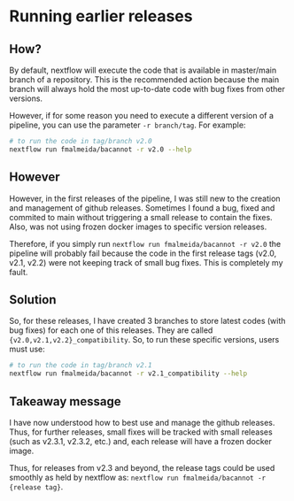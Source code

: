 # Running earlier releases

## How?
By default, nextflow will execute the code that is available in master/main branch of a repository. This is the recommended action because the main branch will always hold the most up-to-date code with bug fixes from other versions.

However, if for some reason you need to execute a different version of a pipeline, you can use the parameter `-r branch/tag`. For example:

```bash
# to run the code in tag/branch v2.0
nextflow run fmalmeida/bacannot -r v2.0 --help
```

## However

However, in the first releases of the pipeline, I was still new to the creation and management of github releases. Sometimes I found a bug, fixed and commited to main without triggering a small release to contain the fixes. Also, was not using frozen docker images to specific version releases.

Therefore, if you simply run `nextflow run fmalmeida/bacannot -r v2.0` the pipeline will probably fail because the code in the first release tags (v2.0, v2.1, v2.2) were not keeping track of small bug fixes. This is completely my fault.

## Solution

So, for these releases, I have created 3 branches to store latest codes (with bug fixes) for each one of this releases. They are called `{v2.0,v2.1,v2.2}_compatibility`. So, to run these specific versions, users must use:

```bash
# to run the code in tag/branch v2.1
nextflow run fmalmeida/bacannot -r v2.1_compatibility --help
```

## Takeaway message

I have now understood how to best use and manage the github releases. Thus, for further releases, small fixes will be tracked with small releases (such as v2.3.1, v2.3.2, etc.) and, each release will have a frozen docker image.

Thus, for releases from v2.3 and beyond, the release tags could be used smoothly as held by nextflow as: `nextflow run fmalmeida/bacannot -r {release tag}`.
